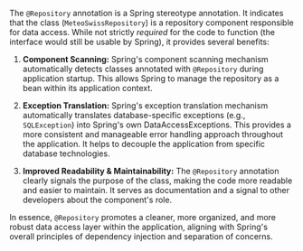 The `@Repository` annotation is a Spring stereotype annotation. It indicates that the class (`MeteoSwissRepository`) is a repository component responsible for data access. While not strictly *required* for the code to function (the interface would still be usable by Spring), it provides several benefits:

1. **Component Scanning:** Spring's component scanning mechanism automatically detects classes annotated with `@Repository` during application startup. This allows Spring to manage the repository as a bean within its application context.

2. **Exception Translation:** Spring's exception translation mechanism automatically translates database-specific exceptions (e.g., `SQLException`) into Spring's own DataAccessExceptions. This provides a more consistent and manageable error handling approach throughout the application. It helps to decouple the application from specific database technologies.

3. **Improved Readability & Maintainability:** The `@Repository` annotation clearly signals the purpose of the class, making the code more readable and easier to maintain. It serves as documentation and a signal to other developers about the component's role.

In essence, `@Repository` promotes a cleaner, more organized, and more robust data access layer within the application, aligning with Spring's overall principles of dependency injection and separation of concerns.